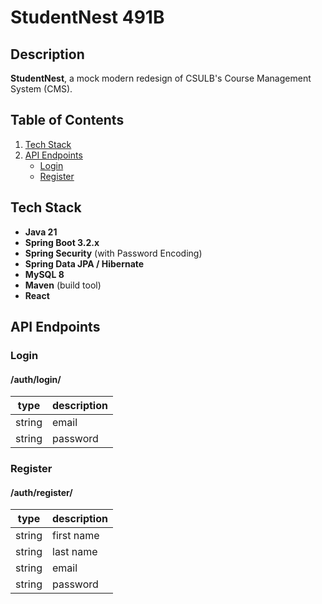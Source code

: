 #  StudentNest 491B
## Description

**StudentNest**, a  mock modern redesign of CSULB's Course Management System (CMS).

## Table of Contents
1. [Tech Stack](#tech-stack)
2. [API Endpoints](#api-endpoints)
   - [Login](#login)
   - [Register](#register)

##  Tech Stack
- **Java 21**  
- **Spring Boot 3.2.x**  
- **Spring Security** (with Password Encoding)  
- **Spring Data JPA / Hibernate**  
- **MySQL 8**  
- **Maven** (build tool)
- **React**

[//]: # (## Project Structure)

[//]: # (src/main/java/edu/csulb/cecs491b/studentnest  )

[//]: # (├── config/ # Security and application config  )

[//]: # (├── controller/ # REST controllers &#40;Auth, Hello, etc.&#41;  )

[//]: # (├── controller.dto/ # Data Transfer Objects &#40;Login, Register requests&#41;  )

[//]: # (├── entity/ # JPA entities &#40;User, Student, Teacher, etc.&#41;  )

[//]: # (├── repository/ # Spring Data JPA repositories  )

[//]: # (└── StudentNestApplication.java # Main entry point  )

##  API Endpoints

### Login
#### /auth/login/
| type   | description |
|--------|-------------|
| string | email       |
| string | password    |

### Register
#### /auth/register/
| type   | description |
|--------|-------------|
| string | first name  |
| string | last name   |
| string | email       |
| string | password    |
